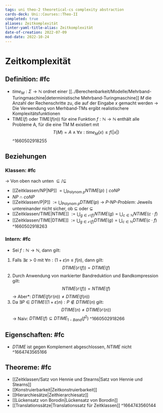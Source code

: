 ```yaml
---
tags: uni theo-2 theoretical-cs complexity abstraction
cards-deck: Uni::Courses::Theo-II
completed: true
aliases: Zeitkomplexität
linter-yaml-title-alias: Zeitkomplexität
date-of-creation: 2022-07-09
mod-date: 2022-10-24
---
```


# Zeitkomplexität

## Definition: #fc
- $time_M: \Sigma \rightarrow \mathbb{N}$ ordnet einer [[../Berechenbarkeit/Modelle/Mehrband-Turingmaschine|deterministische Mehrband-Turingmaschine]] $M$ die Anzahl der Rechenschritte zu, die auf der Eingabe $x$ gemacht werden
	→ Die Verwendung von Merhband-TMs ergibt realistischere Komplexitätsfunktionen
- $\text{TIME}(f)$ oder $\text{TIME}(f(n))$ für eine Funktion $f: \mathbb{N} \rightarrow \mathbb{N}$ enthält alle Probleme A, für die eine TM M existiert mit $$T(M) = A\wedge\forall x: time_M(x) \leq f(|x|)$$
^1660502918255

## Beziehungen

### Klassen: #fc
→ Von oben nach unten $\subseteq/\subsetneq$
- [[Zeitklassen/NP|NP]] $= \bigcup_{\text{Polynom }p} NTIME(p)\mid coNP$
- $NP\cap coNP$
- [[Zeitklassen/P|P]] $:= \bigcup_{\text{Polynom }p}DTIME(p)$
	→ *P-NP-Problem*: Jeweils untereinander nicht sicher, ob $\subseteq$ oder $\subsetneq$
- [[Zeitklassen/TIME|NTIME]] $:=\bigcup_{g\in\mathcal{O}(f)}NTIME(g)=\bigcup_{c\in\mathbb{N}}NTIME(c\cdot f)$
- [[Zeitklassen/TIME|DTIME]] $:=\bigcup_{g\in\mathcal{O}(f)}DTIME(g)=\bigcup_{c\in\mathbb{N}}DTIME(c\cdot f)$
^1660502918263

### Intern: #fc
- Sei $f: \mathbb{N} \rightarrow \mathbb{N},$ dann gilt:
1. Falls $\exists \varepsilon > 0$ mit $\forall n:(1+\varepsilon)n\leq f(n)$, dann gilt:
$$DTIME(\mathcal{O}(f)) = DTIME(f)$$
2. Durch Anwendung von markierter Bandreduktion und Bandkompression gilt:
$$NTIME(\mathcal{O}(f)) = NTIME(f)$$
	→ Aber*: $DTIME(f(\mathcal{O}(n))\neq DTIME(f(n))$
3. Da $\exists P\in DTIME((1+\varepsilon)n):P\notin DTIME(n)$ gilt: $$DTIME(n) \neq DTIME(\mathcal{O}(n))$$
	→ Naiv: $DTIME(f)\subseteq DTIME_{1-Band}(f^2)$
^1660502918266

## Eigenschaften: #fc
- $DTIME$ ist gegen Komplement abgeschlossen, $NTIME$ nicht
^1664743565166

## Theoreme: #fc
- [[Zeitklassen/Satz von Hennie und Stearns|Satz von Hennie und Stearns]]
- [[Konstruierbarkeit|Zeitkonstruierbarkeit]]
- [[Hierarchiesätze|Zeithierarchiesatz]]
- [[Lückensatz von Borodin|Lückensatz von Borodin]]
- [[Translationssätze|Translationssatz für Zeitklassen]]
^1664743560144

